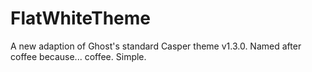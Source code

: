 # FlatWhiteTheme
A new adaption of Ghost's standard Casper theme v1.3.0.
Named after coffee because... coffee. Simple.
